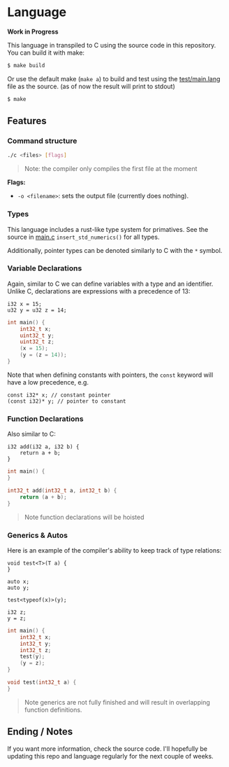 # Language

**Work in Progress**

This language in transpiled to C using the source code in this repository. You can build it with make:

```sh
$ make build
```

Or use the default make (`make a`) to build and test using the [test/main.lang](test/main.lang) file as the source. (as of now the result will print to stdout)

```sh
$ make
```

## Features

### Command structure

```sh
./c <files> [flags]
```

> Note: the compiler only compiles the first file at the moment

**Flags:**

- `-o <filename>`: sets the output file (currently does nothing).

### Types

This language includes a rust-like type system for primatives. See the source in [main.c](main.c) `insert_std_numerics()` for all types.

Additionally, pointer types can be denoted similarly to C with the `*` symbol.

### Variable Declarations

Again, similar to C we can define variables with a type and an identifier. Unlike C, declarations are expressions with a precedence of 13:

```
i32 x = 15;
u32 y = u32 z = 14;
```

```c
int main() {
    int32_t x;
    uint32_t y;
    uint32_t z;
    (x = 15);
    (y = (z = 14));
}
```

Note that when defining constants with pointers, the `const` keyword will have a low precedence, e.g.

```
const i32* x; // constant pointer
(const i32)* y; // pointer to constant
```

### Function Declarations

Also similar to C:

```
i32 add(i32 a, i32 b) {
    return a + b;
}
```

```c
int main() {
}

int32_t add(int32_t a, int32_t b) {
    return (a + b);
}
```

> Note function declarations will be hoisted

### Generics & Autos

Here is an example of the compiler's ability to keep track of type relations:

```
void test<T>(T a) {
}

auto x;
auto y;

test<typeof(x)>(y);

i32 z;
y = z;
```

```c
int main() {
    int32_t x;
    int32_t y;
    int32_t z;
    test(y);
    (y = z);
}

void test(int32_t a) {
}
```

> Note generics are not fully finished and will result in overlapping function definitions.

## Ending / Notes

If you want more information, check the source code. I'll hopefully be updating this repo and language regularly for the next couple of weeks.
